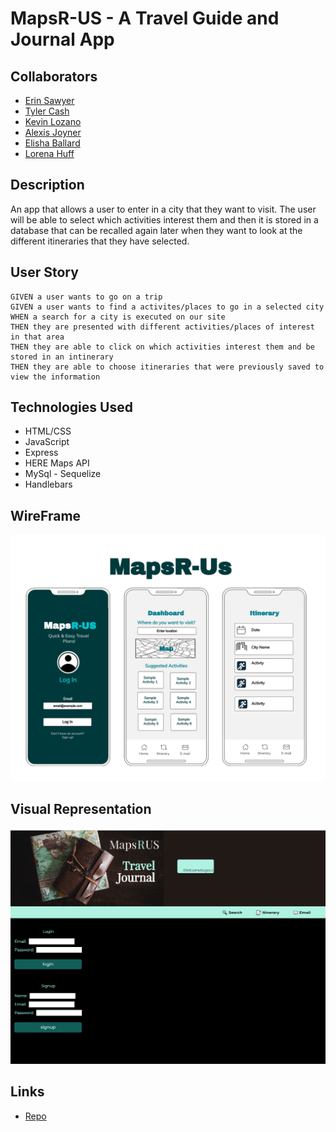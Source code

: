 # MapsR-US - A Travel Guide and Journal App

## Collaborators
- [Erin Sawyer](https://github.com/erinsawyer504)
- [Tyler Cash](https://github.com/tmcash)
- [Kevin Lozano](https://github.com/klozano17)
- [Alexis Joyner](https://github.com/lexcodes26)
- [Elisha Ballard](https://github.com/ldom3976)
- [Lorena Huff](https://github.com/hufflk96)

## Description

An app that allows a user to enter in a city that they want to visit. The user will be able to select which activities interest them and then it is stored in a database that can be recalled again later when they want to look at the different itineraries that they have selected.  

## User Story
```
GIVEN a user wants to go on a trip
GIVEN a user wants to find a activites/places to go in a selected city
WHEN a search for a city is executed on our site
THEN they are presented with different activities/places of interest in that area
THEN they are able to click on which activities interest them and be stored in an intinerary
THEN they are able to choose itineraries that were previously saved to view the information  
```

## Technologies Used

- HTML/CSS
- JavaScript
- Express
- HERE Maps API
- MySql - Sequelize
- Handlebars

## WireFrame
![MapsRUs](./develop/assets/images/wireframe.jpg)   

## Visual Representation
![Alt text](develop/assets/image.png)

## Links

- [Repo](https://github.com/tmcash/maps-r-us)